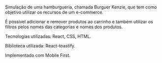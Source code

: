 Simulação de uma hamburgueria, chamada Burguer Kenzie, que tem como objetivo utilizar os recursos de um e-commerce. 

É possível adicionar e remover produtos ao carrinho e também utilizar os filtros pelos nomes das categorias e nomes dos produtos.

Tecnologias utilizadas:
  React,
  CSS,
  HTML.

Biblioteca utilizada:
  React-toastify.

Implementado com Mobile First.
